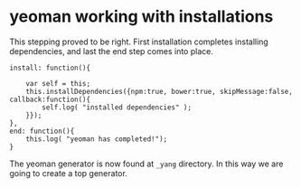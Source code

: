 # yeoman working with installations

This stepping proved to be right. First installation completes installing dependencies, and last the end step comes into place.

    install: function(){
            
        var self = this;
        this.installDependencies({npm:true, bower:true, skipMessage:false, callback:function(){
            self.log( "installed dependencies" );
        }});
    },
    end: function(){
        this.log( "yeoman has completed!");
    }
    
    
The yeoman generator is now found at `_yang` directory. In this way we are going to create a top generator.

